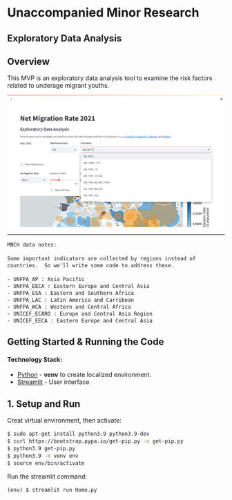 # Unaccompanied Minor Research

## Exploratory Data Analysis

## Overview 

This MVP is an exploratory data analysis tool to examine the risk factors related to underage migrant youths.

![GIS EDA](src/images/umr_streamlit_eda1.png "screenshot")

---

    MNCH data notes:

    Some important indicators are collected by regions instead of countries.  So we'll write some code to address these.

    - UNFPA_AP : Asia Pacific
    - UNFPA_EECA : Eastern Europe and Central Asia
    - UNFPA_ESA : Eastern and Southern Africa
    - UNFPA_LAC : Latin America and Carribean
    - UNFPA_WCA : Western and Central Africa
    - UNICEF_ECARO : Europe and Central Asia Region
    - UNICEF_EECA : Eastern Europe and Central Asia



## Getting Started & Running the Code

#### Technology Stack:

- [Python](https://www.python.org/) - **venv** to create localized environment.
- [Streamlit](https://streamlit.io/) - User interface


## 1. Setup and Run

Creat virtual environment, then activate:
```bash
$ sudo apt-get install python3.9 python3.9-dev
$ curl https://bootstrap.pypa.io/get-pip.py -o get-pip.py
$ python3.9 get-pip.py
$ python3.9 -m venv env
$ source env/bin/activate

```
Run the streamlit command:
```
(env) $ streamlit run Home.py
```
